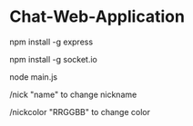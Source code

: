 # Chat-Web-Application

npm install -g express

npm install -g socket.io


node main.js

/nick "name" to change nickname

/nickcolor "RRGGBB" to change color